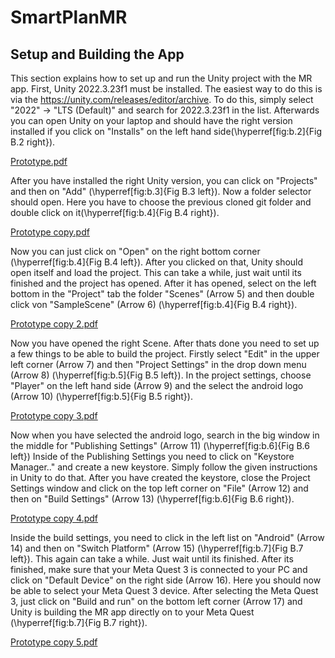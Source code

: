 # SmartPlanMR

## Setup and Building the App

This section explains how to set up and run the Unity project with the MR app.
First, Unity 2022.3.23f1 must be installed. The easiest way to do this is via the https://unity.com/releases/editor/archive. To do this, simply select "2022" -> "LTS (Default)" and search for 2022.3.23f1 in the list. Afterwards you can open Unity on your laptop and should have the right version installed if you click on "Installs" on the left hand side(\hyperref[fig:b.2]{Fig B.2 right}).

[Prototype.pdf](ReadMeImages/Prototype.png?raw=true)

After you have installed the right Unity version, you can click on "Projects" and then on "Add" (\hyperref[fig:b.3]{Fig B.3 left}). Now a folder selector should open. Here you have to choose the previous cloned git folder and double click on it(\hyperref[fig:b.4]{Fig B.4 right}).

[Prototype copy.pdf](https://github.com/user-attachments/files/18031225/Prototype.copy.pdf)


Now you can just click on "Open" on the right bottom corner (\hyperref[fig:b.4]{Fig B.4 left}). After you clicked on that, Unity should open itself and load the project. This can take a while, just wait until its finished and the project has opened. After it has opened, select on the left bottom in the "Project" tab the folder "Scenes" (Arrow 5) and then double click von "SampleScene" (Arrow 6) (\hyperref[fig:b.4]{Fig B.4 right}).

[Prototype copy 2.pdf](https://github.com/user-attachments/files/18031226/Prototype.copy.2.pdf)


Now you have opened the right Scene. After thats done you need to set up a few things to be able to build the project. Firstly select "Edit" in the upper left corner (Arrow 7) and then "Project Settings" in the drop down menu (Arrow 8) (\hyperref[fig:b.5]{Fig B.5 left}). In the project settings, choose "Player" on the left hand side (Arrow 9) and the select the android logo (Arrow 10) (\hyperref[fig:b.5]{Fig B.5 right}).

[Prototype copy 3.pdf](https://github.com/user-attachments/files/18031227/Prototype.copy.3.pdf)


Now when you have selected the android logo, search in the big window in the middle for "Publishing Settings" (Arrow 11) (\hyperref[fig:b.6]{Fig B.6 left}) Inside of the Publishing Settings you need to click on "Keystore Manager.." and create a new keystore. Simply follow the given instructions in Unity to do that.
After you have created the keystore, close the Project Settings window and click on the top left corner on "File" (Arrow 12) and then on "Build Settings" (Arrow 13) (\hyperref[fig:b.6]{Fig B.6 right}).

[Prototype copy 4.pdf](https://github.com/user-attachments/files/18031228/Prototype.copy.4.pdf)


Inside the build settings, you need to click in the left list on "Android" (Arrow 14) and then on "Switch Platform" (Arrow 15) (\hyperref[fig:b.7]{Fig B.7 left}). This again can take a while. Just wait until its finished. After its finished, make sure that your Meta Quest 3 is connected to your PC and click on "Default Device" on the right side (Arrow 16). Here you should now be able to select your Meta Quest 3 device. After selecting the Meta Quest 3, just click on "Build and run" on the bottom left corner (Arrow 17) and Unity is building the MR app directly on to your Meta Quest (\hyperref[fig:b.7]{Fig B.7 right}).

[Prototype copy 5.pdf](https://github.com/user-attachments/files/18031229/Prototype.copy.5.pdf)
